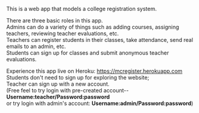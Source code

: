 

This is a web app that models a college registration system.     

There are three basic roles in this app.     
Admins can do a variety of things such as adding courses, assigning teachers, reviewing teacher evaluations, etc.    
Teachers can register students in their classes, take attendance, send real emails to an admin, etc.    
Students can sign up for classes and submit anonymous teacher evaluations.   
    
Experience this app live on Heroku: https://mcregister.herokuapp.com          
Students don't need to sign up for exploring the website;          
Teacher can sign up with a new account.    
(Free feel to try login with pre-created account-- <b>Username:teacher/Password:password</b>     
or try login with admin's account: <b>Username:admin/Password:password</b>)       

